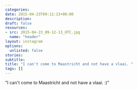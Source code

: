 ```yaml
---
categories:
date: 2015-04-23T09:12:13+00:00
description:
draft: false
resources:
- src: 2015-04-23_09-12-13_UTC.jpg
  name: "header"
layout: instagram
options:
  unlisted: false
stories:
subtitle:
title: "I can't come to Maastricht and not have a vlaai. "
tags: []
---
```


"I can't come to Maastricht and not have a vlaai. :)"

